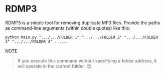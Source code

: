 # RDMP3
RDMP3 is a simple tool for removing duplicate MP3 files. Provide the paths as command-line arguments (within double quotes) like this:
```
python Main.py ".../.../FOLDER 1" ".../.../FOLDER 2" ".../.../FOLDER 3" ".../.../FOLDER 4" ......
```
NOTE
> If you execute this command without specifying a folder address, it will operate in the current folder .😊.

